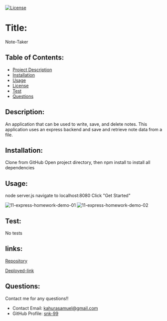 
  [![License](https://img.shields.io/badge/License-undefined-blue.svg)](https://opensource.org/licenses/undefined)
  
  # Title:
  Note-Taker
  

  ## Table of Contents: 
  * [Project Description](#description)
  * [Installation](#installation)
  * [Usage](#usage)
  * [License](#license)
  * [Test](#test)
  * [Questions](#questions)
  
  ## Description:
  An application that can be used to write, save, and delete notes. This application uses an express backend and save and retrieve note data from a file.
  ## Installation:
  Clone from GitHub
  Open project directory, then npm install to install all dependencies

  ## Usage:
  node server.js
  navigate to localhost:8080
  Click "Get Started" 
  
  ![11-express-homework-demo-01](https://user-images.githubusercontent.com/81891066/125351371-01046c80-e32e-11eb-9ab4-610f3f6bc55b.png)
  ![11-express-homework-demo-02](https://user-images.githubusercontent.com/81891066/125351377-0366c680-e32e-11eb-9ea5-a83c1bd372a6.png)
  
  
  ## Test:
  No tests

  ## links:
  [Repository](https://github.com/snk-99/Note-Take)

  [Deployed-link](https://entrys.herokuapp.com/)

  ## Questions:
  Contact me for any questions!!
  * Contact Email: kahurasamuel@gmail.com
  * GitHub Profile: [snk-99](https://github.com/snk-99snk-99)
